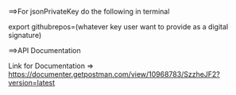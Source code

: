 ==>For jsonPrivateKey do the following in terminal

export githubrepos=(whatever key user want to provide as a digital signature)


==>API Documentation

Link for Documentation => https://documenter.getpostman.com/view/10968783/SzzheJF2?version=latest
     
  
